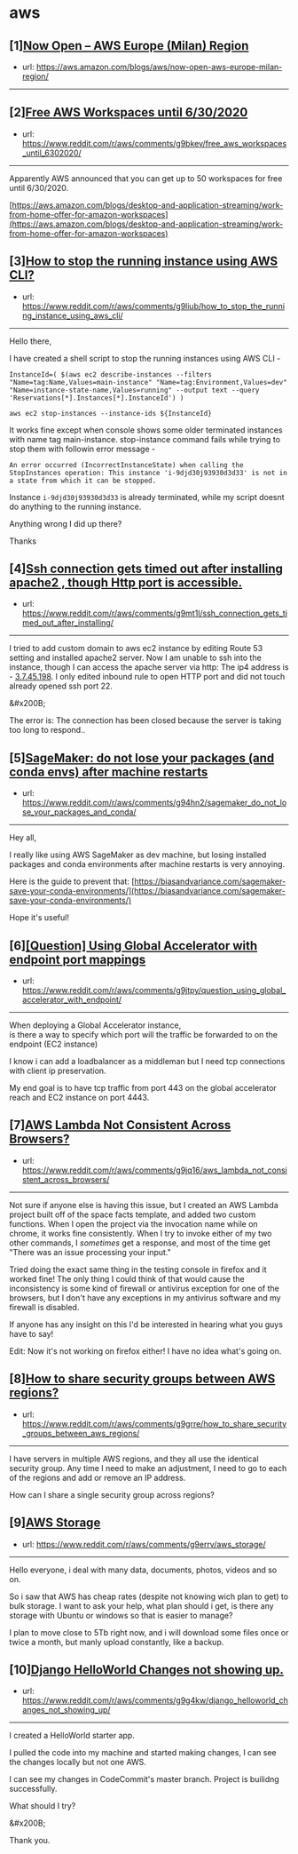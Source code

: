 # aws
## [1][Now Open – AWS Europe (Milan) Region](https://www.reddit.com/r/aws/comments/g9i7wc/now_open_aws_europe_milan_region/)
- url: https://aws.amazon.com/blogs/aws/now-open-aws-europe-milan-region/
---

## [2][Free AWS Workspaces until 6/30/2020](https://www.reddit.com/r/aws/comments/g9bkev/free_aws_workspaces_until_6302020/)
- url: https://www.reddit.com/r/aws/comments/g9bkev/free_aws_workspaces_until_6302020/
---
Apparently AWS announced that you can get up to 50 workspaces for free until 6/30/2020.

[https://aws.amazon.com/blogs/desktop-and-application-streaming/work-from-home-offer-for-amazon-workspaces](https://aws.amazon.com/blogs/desktop-and-application-streaming/work-from-home-offer-for-amazon-workspaces)
## [3][How to stop the running instance using AWS CLI?](https://www.reddit.com/r/aws/comments/g9liub/how_to_stop_the_running_instance_using_aws_cli/)
- url: https://www.reddit.com/r/aws/comments/g9liub/how_to_stop_the_running_instance_using_aws_cli/
---
Hello there,

I have created a shell script to stop the running instances using AWS CLI - 

    InstanceId=( $(aws ec2 describe-instances --filters "Name=tag:Name,Values=main-instance" "Name=tag:Environment,Values=dev" "Name=instance-state-name,Values=running" --output text --query 'Reservations[*].Instances[*].InstanceId') )
    
    aws ec2 stop-instances --instance-ids ${InstanceId}

It works fine except when console shows some older terminated instances with name tag main-instance. stop-instance command fails while trying to stop them with followin error message - 

 `An error occurred (IncorrectInstanceState) when calling the StopInstances operation: This instance 'i-9djd30j93930d3d33' is not in a state from which it can be stopped.` 

Instance `i-9djd30j93930d3d33` is already terminated, while my script doesnt do anything to the running instance.

Anything wrong I did up there?

Thanks
## [4][Ssh connection gets timed out after installing apache2 , though Http port is accessible.](https://www.reddit.com/r/aws/comments/g9mt1l/ssh_connection_gets_timed_out_after_installing/)
- url: https://www.reddit.com/r/aws/comments/g9mt1l/ssh_connection_gets_timed_out_after_installing/
---
I tried to add custom domain to aws ec2 instance by editing Route 53 setting and installed apache2 server. Now I am unable to ssh into the instance, though I can access the apache server via http: The ip4 address is - [3.7.45.198](https://3.7.45.198).  I only edited inbound rule to open HTTP port and did not touch already opened ssh port 22.

&amp;#x200B;

The error is: The connection has been closed because the server is taking too long to respond..
## [5][SageMaker: do not lose your packages (and conda envs) after machine restarts](https://www.reddit.com/r/aws/comments/g94hn2/sagemaker_do_not_lose_your_packages_and_conda/)
- url: https://www.reddit.com/r/aws/comments/g94hn2/sagemaker_do_not_lose_your_packages_and_conda/
---
Hey all,

I really like using AWS SageMaker as dev machine, but losing installed packages and conda environments after machine restarts is very annoying. 

Here is the guide to prevent that: [https://biasandvariance.com/sagemaker-save-your-conda-environments/](https://biasandvariance.com/sagemaker-save-your-conda-environments/)

Hope it's useful!
## [6][[Question] Using Global Accelerator with endpoint port mappings](https://www.reddit.com/r/aws/comments/g9jtpy/question_using_global_accelerator_with_endpoint/)
- url: https://www.reddit.com/r/aws/comments/g9jtpy/question_using_global_accelerator_with_endpoint/
---
When deploying a Global Accelerator instance,  
is there a way to specify which port will the traffic be forwarded to on the endpoint (EC2 instance)

I know i can add a loadbalancer as a middleman but I need tcp connections with client ip preservation.  


My end goal is to have tcp traffic from port 443 on the global accelerator reach and EC2 instance on port 4443.
## [7][AWS Lambda Not Consistent Across Browsers?](https://www.reddit.com/r/aws/comments/g9jq16/aws_lambda_not_consistent_across_browsers/)
- url: https://www.reddit.com/r/aws/comments/g9jq16/aws_lambda_not_consistent_across_browsers/
---
Not sure if anyone else is having this issue, but I created an AWS Lambda project built off of the space facts template, and added two custom functions. When I open the project via the invocation name while on chrome, it works fine consistently. When I try to invoke either of my two other commands, I *sometimes* get a response, and most of the time get "There was an issue processing your input."

Tried doing the exact same thing in the testing console in firefox and it worked fine! The only thing I could think of that would cause the inconsistency is some kind of firewall or antivirus exception for one of the browsers, but I don't have any exceptions in my antivirus software and my firewall is disabled.

If anyone has any insight on this I'd be interested in hearing what you guys have to say!


Edit: Now it's not working on firefox either! I have no idea what's going on.
## [8][How to share security groups between AWS regions?](https://www.reddit.com/r/aws/comments/g9grre/how_to_share_security_groups_between_aws_regions/)
- url: https://www.reddit.com/r/aws/comments/g9grre/how_to_share_security_groups_between_aws_regions/
---
I have servers in multiple AWS regions, and they all use the identical security group. Any time I need to make an adjustment, I need to go to each of the regions and add or remove an IP address. 

How can I share a single security group across regions?
## [9][AWS Storage](https://www.reddit.com/r/aws/comments/g9errv/aws_storage/)
- url: https://www.reddit.com/r/aws/comments/g9errv/aws_storage/
---
Hello everyone, i deal with many data, documents, photos, videos and so on.

So i saw that AWS has cheap rates (despite not knowing wich plan to get) to bulk storage. I want to ask your help, what plan should i get, is there any storage with Ubuntu or windows so that is easier to manage?

I plan to move close to 5Tb right now, and i will download some files once or twice a month, but manly upload constantly, like a backup.
## [10][Django HelloWorld Changes not showing up.](https://www.reddit.com/r/aws/comments/g9g4kw/django_helloworld_changes_not_showing_up/)
- url: https://www.reddit.com/r/aws/comments/g9g4kw/django_helloworld_changes_not_showing_up/
---
I created a HelloWorld starter app.

I pulled the code into my machine and started making changes, I can see the changes locally but not one AWS.

I can see my changes in CodeCommit's master branch. Project is builidng successfully.

What should I try?

&amp;#x200B;

Thank you.
